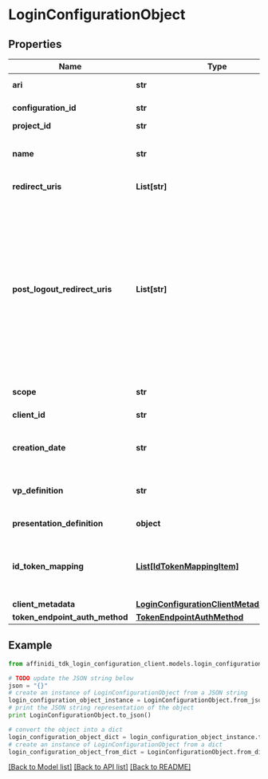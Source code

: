 # LoginConfigurationObject

## Properties

| Name                           | Type                                                                                    | Description                                                                                                                                                                                                     | Notes      |
| ------------------------------ | --------------------------------------------------------------------------------------- | --------------------------------------------------------------------------------------------------------------------------------------------------------------------------------------------------------------- | ---------- |
| **ari**                        | **str**                                                                                 | Configuration ari                                                                                                                                                                                               |
| **configuration_id**           | **str**                                                                                 | Configuration id                                                                                                                                                                                                | [optional] |
| **project_id**                 | **str**                                                                                 | Project id                                                                                                                                                                                                      |
| **name**                       | **str**                                                                                 | User defined login configuration name                                                                                                                                                                           |
| **redirect_uris**              | **List[str]**                                                                           | OAuth 2.0 Redirect URIs                                                                                                                                                                                         | [optional] |
| **post_logout_redirect_uris**  | **List[str]**                                                                           | Post Logout Redirect URIs, Used to redirect the user&#39;s browser to a specified URL after the logout process is complete. Must match the domain, port, scheme of at least one of the registered redirect URIs | [optional] |
| **scope**                      | **str**                                                                                 | OAuth 2.0 Client Scope                                                                                                                                                                                          | [optional] |
| **client_id**                  | **str**                                                                                 | OAuth 2.0 Client ID                                                                                                                                                                                             | [optional] |
| **creation_date**              | **str**                                                                                 | OAuth 2.0 Client Creation Date                                                                                                                                                                                  |
| **vp_definition**              | **str**                                                                                 | VP definition in JSON stringify format                                                                                                                                                                          | [optional] |
| **presentation_definition**    | **object**                                                                              | Presentation Definition                                                                                                                                                                                         | [optional] |
| **id_token_mapping**           | [**List[IdTokenMappingItem]**](IdTokenMappingItem.md)                                   | Fields name/path mapping between the vp_token and the id_token                                                                                                                                                  |
| **client_metadata**            | [**LoginConfigurationClientMetadataOutput**](LoginConfigurationClientMetadataOutput.md) |                                                                                                                                                                                                                 |
| **token_endpoint_auth_method** | [**TokenEndpointAuthMethod**](TokenEndpointAuthMethod.md)                               |                                                                                                                                                                                                                 |

## Example

```python
from affinidi_tdk_login_configuration_client.models.login_configuration_object import LoginConfigurationObject

# TODO update the JSON string below
json = "{}"
# create an instance of LoginConfigurationObject from a JSON string
login_configuration_object_instance = LoginConfigurationObject.from_json(json)
# print the JSON string representation of the object
print LoginConfigurationObject.to_json()

# convert the object into a dict
login_configuration_object_dict = login_configuration_object_instance.to_dict()
# create an instance of LoginConfigurationObject from a dict
login_configuration_object_from_dict = LoginConfigurationObject.from_dict(login_configuration_object_dict)
```

[[Back to Model list]](../README.md#documentation-for-models) [[Back to API list]](../README.md#documentation-for-api-endpoints) [[Back to README]](../README.md)
